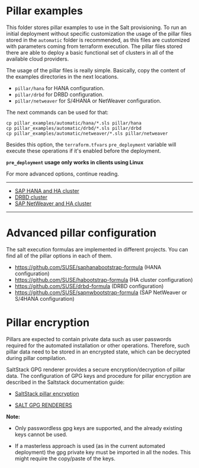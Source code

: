 # Pillar examples

This folder stores pillar examples to use in the Salt provisioning.
To run an initial deployment without specific customization the usage of the pillar files stored in the `automatic` folder is recommended, as this files are customized with parameters coming from terraform execution. The pillar files stored there are able to deploy a basic functional set of clusters in all of the available cloud providers.

The usage of the pillar files is really simple. Basically, copy the content of the examples directories in the next locations.
- `pillar/hana` for HANA configuration.
- `pillar/drbd` for DRBD configuration.
- `pillar/netweaver` for S/4HANA or NetWeaver configuration.

The next commands can be used for that:

```
cp pillar_examples/automatic/hana/*.sls pillar/hana
cp pillar_examples/automatic/drbd/*.sls pillar/drbd
cp pillar_examples/automatic/netweaver/*.sls pillar/netweaver
```

Besides this option, the `terraform.tfvars` `pre_deployment` variable will execute these operations if it's enabled before the deployment.

**`pre_deployment` usage only works in clients using Linux**

For more advanced options, continue reading.

---
- [SAP HANA and HA cluster](#sap-hana-and-ha-cluster)
- [DRBD cluster](#drbd-cluster-for-nfs)
- [SAP NetWeaver and HA cluster](#sap-netweaver-and-ha-cluster)
---

# Advanced pillar configuration

The salt execution formulas are implemented in different projects. You can find all of the pillar options in each of them.

- https://github.com/SUSE/saphanabootstrap-formula (HANA configuration)
- https://github.com/SUSE/habootstrap-formula (HA cluster configuration)
- https://github.com/SUSE/drbd-formula (DRBD configuration)
- https://github.com/SUSE/sapnwbootstrap-formula (SAP NetWeaver or S/4HANA configuration)


# Pillar encryption

Pillars are expected to contain private data such as user passwords required for the automated installation or other operations. Therefore, such pillar data need to be stored in an encrypted state, which can be decrypted during pillar compilation.

SaltStack GPG renderer provides a secure encryption/decryption of pillar data. The configuration of GPG keys and procedure for pillar encryption are described in the Saltstack documentation guide:

- [SaltStack pillar encryption](https://docs.saltstack.com/en/latest/topics/pillar/#pillar-encryption)

- [SALT GPG RENDERERS](https://docs.saltstack.com/en/latest/ref/renderers/all/salt.renderers.gpg.html)

**Note:**
- Only passwordless gpg keys are supported, and the already existing keys cannot be used.

- If a masterless approach is used (as in the current automated deployment) the gpg private key must be imported in all the nodes. This might require the copy/paste of the keys.
